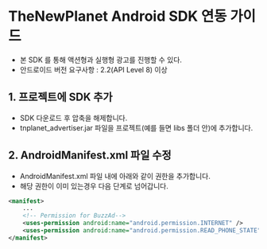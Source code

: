# TheNewPlanet Android SDK 연동 가이드

- 본 SDK 를 통해 액션형과 실행형 광고를 진행할 수 있다.
- 안드로이드 버전 요구사항 : 2.2(API Level 8) 이상

## 1. 프로젝트에 SDK 추가
- SDK 다운로드 후 압축을 해제합니다.
- tnplanet_advertiser.jar 파일을 프로젝트(예를 들면 libs 폴더 안)에 추가합니다.

## 2. AndroidManifest.xml 파일 수정
- AndroidManifest.xml 파일 내에 아래와 같이 권한을 추가합니다.
- 해당 권한이 이미 있는경우 다음 단계로 넘어갑니다.

```Xml
<manifest>
    ...
    <!-- Permission for BuzzAd-->
    <uses-permission android:name="android.permission.INTERNET" />
    <uses-permission android:name="android.permission.READ_PHONE_STATE" />
</manifest>
